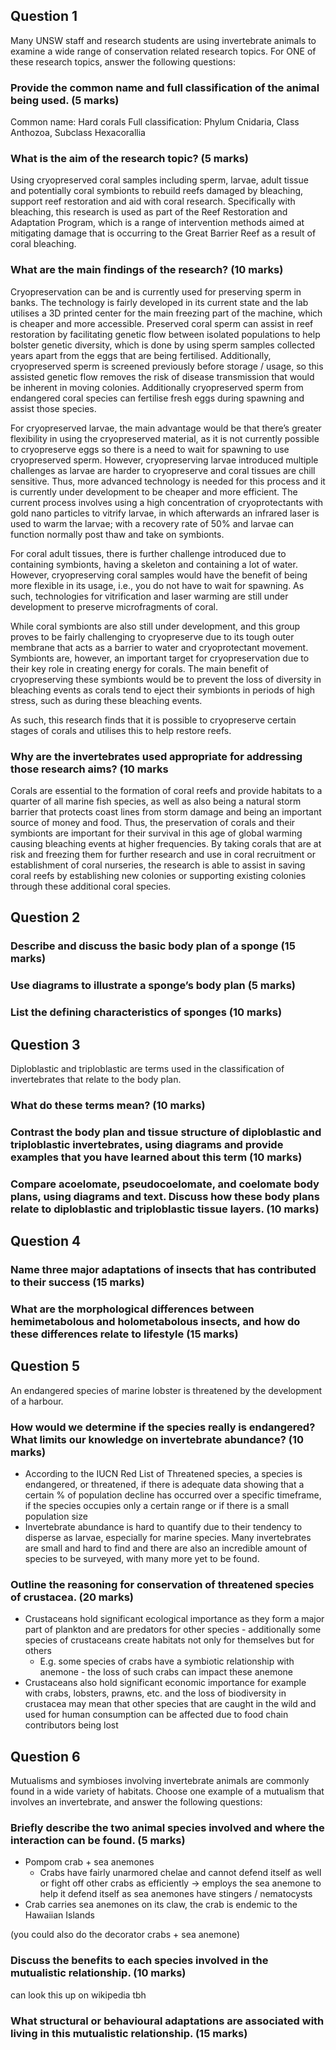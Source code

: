 ## Question 1
Many UNSW staff and research students are using invertebrate animals to examine a wide range of conservation related research topics. For ONE of these research topics, answer the following questions:
### Provide the common name and full classification of the animal being used. (5 marks)
Common name: Hard corals
Full classification: Phylum Cnidaria, Class Anthozoa, Subclass Hexacorallia
### What is the aim of the research topic? (5 marks)

Using cryopreserved coral samples including sperm, larvae, adult tissue and potentially coral symbionts to rebuild reefs damaged by bleaching, support reef restoration and aid with coral research. Specifically with bleaching, this research is used as part of the Reef Restoration and Adaptation Program, which is a range of intervention methods aimed at mitigating damage that is occurring to the Great Barrier Reef as a result of coral bleaching.
### What are the main findings of the research? (10 marks)
Cryopreservation can be and is currently used for preserving sperm in banks. The technology is fairly developed in its current state and the lab utilises a 3D printed center for the main freezing part of the machine, which is cheaper and more accessible. Preserved coral sperm can assist in reef restoration by facilitating genetic flow between isolated populations to help bolster genetic diversity, which is done by using sperm samples collected years apart from the eggs that are being fertilised. Additionally, cryopreserved sperm is screened previously before storage / usage, so this assisted genetic flow removes the risk of disease transmission that would be inherent in moving colonies. Additionally cryopreserved sperm from endangered coral species can fertilise fresh eggs during spawning and assist those species.

For cryopreserved larvae, the main advantage would be that there’s greater flexibility in using the cryopreserved material, as it is not currently possible to cryopreserve eggs so there is a need to wait for spawning to use cryopreserved sperm. However, cryopreserving larvae introduced multiple challenges as larvae are harder to cryopreserve and coral tissues are chill sensitive. Thus, more advanced technology is needed for this process and it is currently under development to be cheaper and more efficient. The current process involves using a high concentration of cryoprotectants with gold nano particles to vitrify larvae, in which afterwards an infrared laser is used to warm the larvae; with a recovery rate of 50% and larvae can function normally post thaw and take on symbionts.

For coral adult tissues, there is further challenge introduced due to containing symbionts, having a skeleton and containing a lot of water. However, cryopreserving coral samples would have the benefit of being more flexible in its usage, i.e., you do not have to wait for spawning. As such, technologies for vitrification and laser warming are still under development to preserve microfragments of coral. 

While coral symbionts are also still under development, and this group proves to be fairly challenging to cryopreserve due to its tough outer membrane that acts as a barrier to water and cryoprotectant movement. Symbionts are, however, an important target for cryopreservation due to their key role in creating energy for corals. The main benefit of cryopreserving these symbionts would be to prevent the loss of diversity in bleaching events as corals tend to eject their symbionts in periods of high stress, such as during these bleaching events.

As such, this research finds that it is possible to cryopreserve certain stages of corals and utilises this to help restore reefs. 
### Why are the invertebrates used appropriate for addressing those research aims? (10 marks
Corals are essential to the formation of coral reefs and provide habitats to a quarter of all marine fish species, as well as also being a natural storm barrier that protects coast lines from storm damage and being an important source of money and food. Thus, the preservation of corals and their symbionts are important for their survival in this age of global warming causing bleaching events at higher frequencies. By taking corals that are at risk and freezing them for further research and use in coral recruitment or establishment of coral nurseries, the research is able to assist in saving coral reefs by establishing new colonies or supporting existing colonies through these additional coral species. 
## Question 2
### Describe and discuss the basic body plan of a sponge (15 marks)

### Use diagrams to illustrate a sponge’s body plan (5 marks)

### List the defining characteristics of sponges (10 marks)
## Question 3
Diploblastic and triploblastic are terms used in the classification of invertebrates that relate to the body plan.
### What do these terms mean? (10 marks) 
### Contrast the body plan and tissue structure of diploblastic and triploblastic invertebrates, using diagrams and provide examples that you have learned about this term (10 marks) 

###  Compare acoelomate, pseudocoelomate, and coelomate body plans, using diagrams and text. Discuss how these body plans relate to diploblastic and triploblastic tissue layers. (10 marks)

## Question 4
### Name three major adaptations of insects that has contributed to their success (15 marks)

### What are the morphological differences between hemimetabolous and holometabolous insects, and how do these differences relate to lifestyle (15 marks)

## Question 5
An endangered species of marine lobster is threatened by the development of a harbour. 
### How would we determine if the species really is endangered? What limits our knowledge on invertebrate abundance? (10 marks)
- According to the IUCN Red List of Threatened species, a species is endangered, or threatened, if there is adequate data showing that a certain % of population decline has occurred over a specific timeframe, if the species occupies only a certain range or if there is a small population size
- Invertebrate abundance is hard to quantify due to their tendency to disperse as larvae, especially for marine species. Many invertebrates are small and hard to find and there are also an incredible amount of species to be surveyed, with many more yet to be found. 

### Outline the reasoning for conservation of threatened species of crustacea. (20 marks)
- Crustaceans hold significant ecological importance as they form a major part of plankton and are predators for other species - additionally some species of crustaceans create habitats not only for themselves but for others
	- E.g. some species of crabs have a symbiotic relationship with anemone - the loss of such crabs can impact these anemone
- Crustaceans also hold significant economic importance for example with crabs, lobsters, prawns, etc. and the loss of biodiversity in crustacea may mean that other species that are caught in the wild and used for human consumption can be affected due to food chain contributors being lost
## Question 6
Mutualisms and symbioses involving invertebrate animals are commonly found in a wide variety of habitats. Choose one example of a mutualism that involves an invertebrate, and answer the following questions:
### Briefly describe the two animal species involved and where the interaction can be found. (5 marks)
- Pompom crab + sea anemones 
	- Crabs have fairly unarmored chelae and cannot defend itself as well or fight off other crabs as efficiently → employs the sea anemone to help it defend itself as sea anemones have stingers / nematocysts 
- Crab carries sea anemones on its claw, the crab is endemic to the Hawaiian Islands

(you could also do the decorator crabs + sea anemone)

### Discuss the benefits to each species involved in the mutualistic relationship. (10 marks)

can look this up on wikipedia tbh
### What structural or behavioural adaptations are associated with living in this mutualistic relationship. (15 marks)
